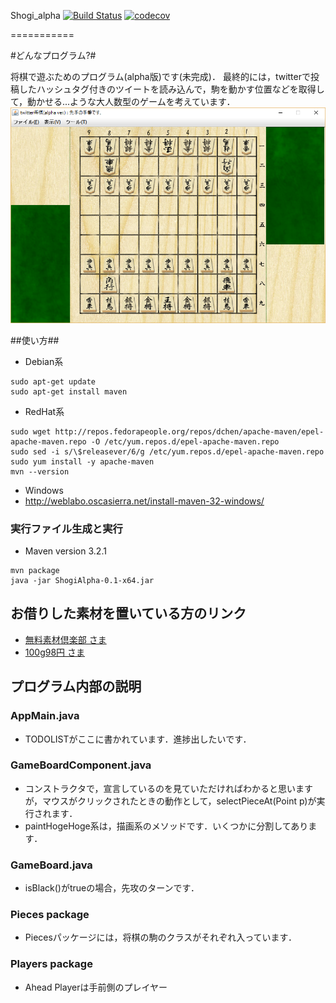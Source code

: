 Shogi_alpha [![Build Status](https://travis-ci.org/cive/Shogi_alpha.svg?branch=master)](https://travis-ci.org/cive/Shogi_alpha) [![codecov](https://codecov.io/gh/cive/Shogi_alpha/branch/master/graph/badge.svg)](https://codecov.io/gh/cive/Shogi_alpha)

===========

#どんなプログラム?#

将棋で遊ぶためのプログラム(alpha版)です(未完成)．
最終的には，twitterで投稿したハッシュタグ付きのツイートを読み込んで，駒を動かす位置などを取得して，動かせる...ような大人数型のゲームを考えています．
![sample](https://github.com/cive/Shogi_alpha/blob/master/sample.png)


##使い方##

- Debian系

```console:inst-deb
sudo apt-get update
sudo apt-get install maven
```

- RedHat系

```console:inst-red
sudo wget http://repos.fedorapeople.org/repos/dchen/apache-maven/epel-apache-maven.repo -O /etc/yum.repos.d/epel-apache-maven.repo
sudo sed -i s/\$releasever/6/g /etc/yum.repos.d/epel-apache-maven.repo
sudo yum install -y apache-maven
mvn --version
```

- Windows
 - http://weblabo.oscasierra.net/install-maven-32-windows/

### 実行ファイル生成と実行
 - Maven version 3.2.1

```console:maven
mvn package
java -jar ShogiAlpha-0.1-x64.jar
```

## お借りした素材を置いている方のリンク
 - [無料素材倶楽部 さま][1]
 - [100g98円 さま][2]

## プログラム内部の説明
### AppMain.java
 - TODOLISTがここに書かれています．進捗出したいです．

### GameBoardComponent.java
 - コンストラクタで，宣言しているのを見ていただければわかると思いますが，マウスがクリックされたときの動作として，selectPieceAt(Point p)が実行されます．
 - paintHogeHoge系は，描画系のメソッドです．いくつかに分割してあります．

### GameBoard.java
 - isBlack()がtrueの場合，先攻のターンです．

### Pieces package
 - Piecesパッケージには，将棋の駒のクラスがそれぞれ入っています．

### Players package
 - Ahead Playerは手前側のプレイヤー

[1]: http://sozai.7gates.net/docs/japanese-chess/
[2]: http://www.pixiv.net/member_illust.php?mode=medium&illust_id=25263895
